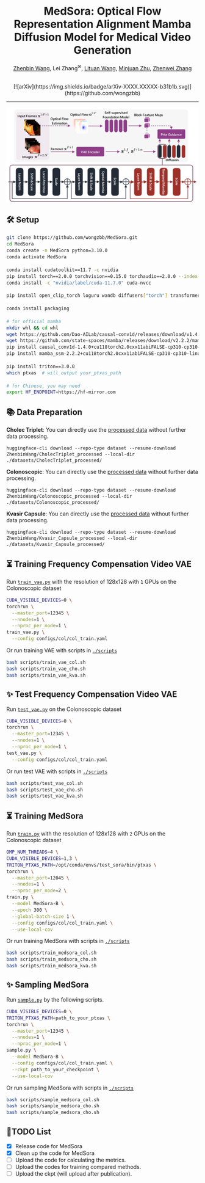 <div id="top" align="center">

# MedSora: Optical Flow Representation Alignment Mamba Diffusion Model for Medical Video Generation
  [Zhenbin Wang](https://github.com/wongzbb), Lei Zhang<sup>✉</sup>, [Lituan Wang](https://github.com/LTWangSCU), [Minjuan Zhu](https://github.com/zhuminjuan), [Zhenwei Zhang](https://github.com/Zhangzw-99) 
  
  </br>
  [![arXiv](https://img.shields.io/badge/arXiv-XXXX.XXXXX-b31b1b.svg)](https://github.com/wongzbb)
  </br>
</div>

-------------------------------------------
![introduction](assets/medsora.jpg)
<!-- ![introduction](assets/spair.jpg) -->

## 🛠 Setup

```bash
git clone https://github.com/wongzbb/MedSora.git
cd MedSora
conda create -n MedSora python=3.10.0
conda activate MedSora

conda install cudatoolkit==11.7 -c nvidia
pip install torch==2.0.0 torchvision==0.15.0 torchaudio==2.0.0 --index-url https://download.pytorch.org/whl/cu117
conda install -c "nvidia/label/cuda-11.7.0" cuda-nvcc

pip install open_clip_torch loguru wandb diffusers["torch"] transformers einops omegaconf torchmetrics local_attention pyAV decord accelerate imageio-ffmpeg imageio pytest fvcore chardet yacs termcolor submitit tensorboardX seaborn lpips

conda install packaging

# for official mamba
mkdir whl && cd whl
wget https://github.com/Dao-AILab/causal-conv1d/releases/download/v1.4.0/causal_conv1d-1.4.0+cu118torch2.0cxx11abiFALSE-cp310-cp310-linux_x86_64.whl
wget https://github.com/state-spaces/mamba/releases/download/v2.2.2/mamba_ssm-2.2.2+cu118torch2.0cxx11abiFALSE-cp310-cp310-linux_x86_64.whl
pip install causal_conv1d-1.4.0+cu118torch2.0cxx11abiFALSE-cp310-cp310-linux_x86_64.whl
pip install mamba_ssm-2.2.2+cu118torch2.0cxx11abiFALSE-cp310-cp310-linux_x86_64.whl && cd ..

pip install triton==3.0.0
which ptxas  # will output your_ptxas_path

# for Chinese, you may need
export HF_ENDPOINT=https://hf-mirror.com
```
## 📚 Data Preparation
**Cholec Triplet**:  You can directly use the [processed data](https://huggingface.co/datasets/ZhenbinWang/CholecTriplet_processed) without further data processing.
```
huggingface-cli download --repo-type dataset --resume-download ZhenbinWang/CholecTriplet_processed --local-dir ./datasets/CholecTriplet_processed/
```
**Colonoscopic**:   You can directly use the [processed data](https://huggingface.co/datasets/ZhenbinWang/Colonoscopic_processed) without further data processing.
```
huggingface-cli download --repo-type dataset --resume-download ZhenbinWang/Colonoscopic_processed --local-dir ./datasets/Colonoscopic_processed/
```
**Kvasir Capsule**:   You can directly use the [processed data](https://huggingface.co/datasets/ZhenbinWang/Kvasir_Capsule_processed) without further data processing.
```
huggingface-cli download --repo-type dataset --resume-download ZhenbinWang/Kvasir_Capsule_processed --local-dir ./datasets/Kvasir_Capsule_processed/
```


## ⏳ Training Frequency Compensation Video VAE
Run [`train_vae.py`](train_vae.py) with the resolution of 128x128 with `1` GPUs on the Colonoscopic dataset
```bash
CUDA_VISIBLE_DEVICES=0 \
torchrun \
  --master_port=12345 \
  --nnodes=1 \
  --nproc_per_node=1 \
train_vae.py \
  --config configs/col/col_train.yaml
```
Or run training VAE with scripts in [`./scripts`](./scripts/)
```bash
bash scripts/train_vae_col.sh
bash scripts/train_vae_cho.sh
bash scripts/train_vae_kva.sh
```

## ✨ Test Frequency Compensation Video VAE
Run [`test_vae.py`](test_vae.py) on the Colonoscopic dataset
```bash
CUDA_VISIBLE_DEVICES=0 \
torchrun \
  --master_port=12345 \
  --nnodes=1 \
  --nproc_per_node=1 \
test_vae.py \
  --config configs/col/col_train.yaml
```
Or run test VAE with scripts in [`./scripts`](./scripts/)
```bash
bash scripts/test_vae_col.sh
bash scripts/test_vae_cho.sh
bash scripts/test_vae_kva.sh
```

## ⏳ Training MedSora
Run [`train.py`](train.py) with the resolution of 128x128 with `2` GPUs on the Colonoscopic dataset
```bash
OMP_NUM_THREADS=4 \
CUDA_VISIBLE_DEVICES=1,3 \
TRITON_PTXAS_PATH=/opt/conda/envs/test_sora/bin/ptxas \
torchrun \
  --master_port=12045 \
  --nnodes=1 \
  --nproc_per_node=2 \
train.py \
  --model MedSora-B \
  --epoch 300 \
  --global-batch-size 1 \
  --config configs/col/col_train.yaml \
  --use-local-cov
```
Or run training MedSora with scripts in [`./scripts`](./scripts/)
```bash
bash scripts/train_medsora_col.sh
bash scripts/train_medsora_cho.sh
bash scripts/train_medsora_kva.sh
```

## ✨ Sampling MedSora
Run [`sample.py`](sample.py) by the following scripts.
```bash
CUDA_VISIBLE_DEVICES=0 \
TRITON_PTXAS_PATH=path_to_your_ptxas \
torchrun \
  --master_port=12345 \
  --nnodes=1 \
  --nproc_per_node=1 \
sample.py \
  --model MedSora-B \
  --config configs/col/col_train.yaml \
  --ckpt path_to_your_checkpoint \
  --use-local-cov
```
Or run sampling MedSora with scripts in [`./scripts`](./scripts/)
```bash
bash scripts/sample_medsora_col.sh
bash scripts/sample_medsora_cho.sh
bash scripts/sample_medsora_cho.sh
```

## 🛒TODO List
- [X] Release code for MedSora
- [X] Clean up the code for MedSora
- [ ] Upload the code for calculating the metrics.
- [ ] Upload the codes for training compared methods.
- [ ] Upload the ckpt (will upload after publication).
